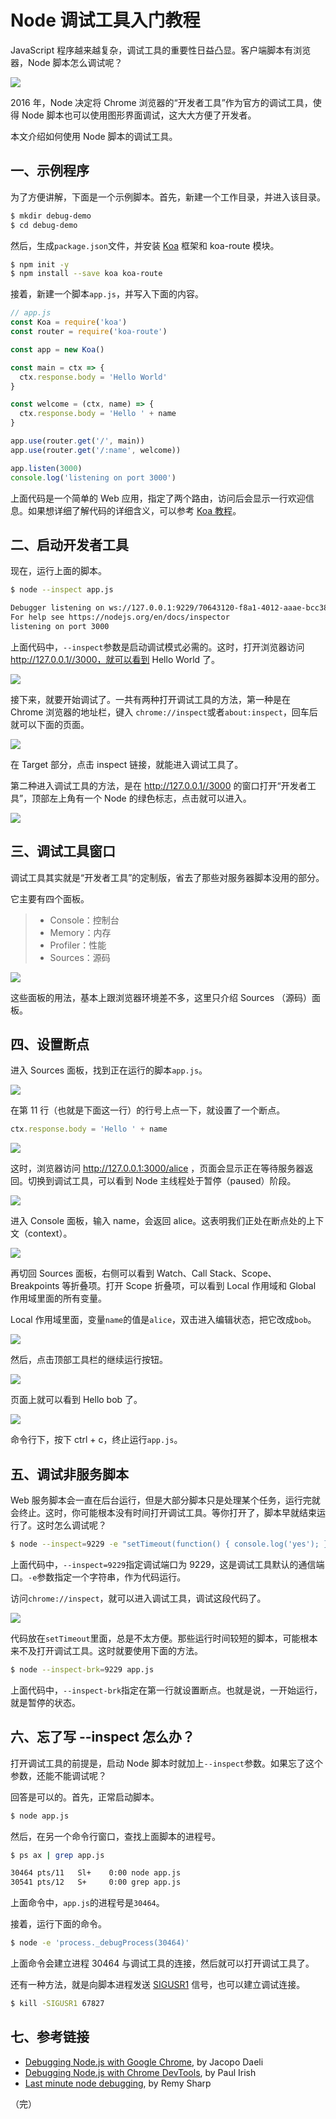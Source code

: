 # Node 调试工具入门教程

JavaScript 程序越来越复杂，调试工具的重要性日益凸显。客户端脚本有浏览器，Node 脚本怎么调试呢？

![](http://www.ruanyifeng.com/blogimg/asset/2018/bg2018031901.png)

2016 年，Node 决定将 Chrome 浏览器的“开发者工具”作为官方的调试工具，使得 Node 脚本也可以使用图形界面调试，这大大方便了开发者。

本文介绍如何使用 Node 脚本的调试工具。

## 一、示例程序

为了方便讲解，下面是一个示例脚本。首先，新建一个工作目录，并进入该目录。

```bash
$ mkdir debug-demo
$ cd debug-demo
```

然后，生成`package.json`文件，并安装 [Koa](http://www.ruanyifeng.com/blog/2017/08/koa.html) 框架和 koa-route 模块。

```bash
$ npm init -y
$ npm install --save koa koa-route
```

接着，新建一个脚本`app.js`，并写入下面的内容。

```javascript
// app.js
const Koa = require('koa')
const router = require('koa-route')

const app = new Koa()

const main = ctx => {
  ctx.response.body = 'Hello World'
}

const welcome = (ctx, name) => {
  ctx.response.body = 'Hello ' + name
}

app.use(router.get('/', main))
app.use(router.get('/:name', welcome))

app.listen(3000)
console.log('listening on port 3000')
```

上面代码是一个简单的 Web 应用，指定了两个路由，访问后会显示一行欢迎信息。如果想详细了解代码的详细含义，可以参考 [Koa 教程](http://www.ruanyifeng.com/blog/2017/08/koa.html)。

## 二、启动开发者工具

现在，运行上面的脚本。

```bash
$ node --inspect app.js

Debugger listening on ws://127.0.0.1:9229/70643120-f8a1-4012-aaae-bcc388de4ca0
For help see https://nodejs.org/en/docs/inspector
listening on port 3000
```

上面代码中，`--inspect`参数是启动调试模式必需的。这时，打开浏览器访问 http://127.0.0.1//3000，就可以看到 Hello World 了。

![](http://www.ruanyifeng.com/blogimg/asset/2018/bg2018031902.png)

接下来，就要开始调试了。一共有两种打开调试工具的方法，第一种是在 Chrome 浏览器的地址栏，键入 `chrome://inspect`或者`about:inspect`，回车后就可以下面的页面。

![](http://www.ruanyifeng.com/blogimg/asset/2018/bg2018031903.png)

在 Target 部分，点击 inspect 链接，就能进入调试工具了。

第二种进入调试工具的方法，是在 http://127.0.0.1//3000 的窗口打开“开发者工具”，顶部左上角有一个 Node 的绿色标志，点击就可以进入。

![](http://www.ruanyifeng.com/blogimg/asset/2018/bg2018031904.png)

## 三、调试工具窗口

调试工具其实就是“开发者工具”的定制版，省去了那些对服务器脚本没用的部分。

它主要有四个面板。

> - Console：控制台
> - Memory：内存
> - Profiler：性能
> - Sources：源码

![](http://www.ruanyifeng.com/blogimg/asset/2018/bg2018031905.png)

这些面板的用法，基本上跟浏览器环境差不多，这里只介绍 Sources （源码）面板。

## 四、设置断点

进入 Sources 面板，找到正在运行的脚本`app.js`。

![](http://www.ruanyifeng.com/blogimg/asset/2018/bg2018031906.png)

在第 11 行（也就是下面这一行）的行号上点一下，就设置了一个断点。

```javascript
ctx.response.body = 'Hello ' + name
```

![](http://www.ruanyifeng.com/blogimg/asset/2018/bg2018031907.png)

这时，浏览器访问 http://127.0.0.1:3000/alice ，页面会显示正在等待服务器返回。切换到调试工具，可以看到 Node 主线程处于暂停（paused）阶段。

![](http://www.ruanyifeng.com/blogimg/asset/2018/bg2018031908.png)

进入 Console 面板，输入 name，会返回 alice。这表明我们正处在断点处的上下文（context）。

![](http://www.ruanyifeng.com/blogimg/asset/2018/bg2018031909.png)

再切回 Sources 面板，右侧可以看到 Watch、Call Stack、Scope、Breakpoints 等折叠项。打开 Scope 折叠项，可以看到 Local 作用域和 Global 作用域里面的所有变量。

Local 作用域里面，变量`name`的值是`alice`，双击进入编辑状态，把它改成`bob`。

![](http://www.ruanyifeng.com/blogimg/asset/2018/bg2018031910.png)

然后，点击顶部工具栏的继续运行按钮。

![](http://www.ruanyifeng.com/blogimg/asset/2018/bg2018031911.png)

页面上就可以看到 Hello bob 了。

![](http://www.ruanyifeng.com/blogimg/asset/2018/bg2018031912.png)

命令行下，按下 ctrl + c，终止运行`app.js`。

## 五、调试非服务脚本

Web 服务脚本会一直在后台运行，但是大部分脚本只是处理某个任务，运行完就会终止。这时，你可能根本没有时间打开调试工具。等你打开了，脚本早就结束运行了。这时怎么调试呢？

```bash
$ node --inspect=9229 -e "setTimeout(function() { console.log('yes'); }, 30000)"
```

上面代码中，`--inspect=9229`指定调试端口为 9229，这是调试工具默认的通信端口。`-e`参数指定一个字符串，作为代码运行。

访问`chrome://inspect`，就可以进入调试工具，调试这段代码了。

![](http://www.ruanyifeng.com/blogimg/asset/2018/bg2018031913.png)

代码放在`setTimeout`里面，总是不太方便。那些运行时间较短的脚本，可能根本来不及打开调试工具。这时就要使用下面的方法。

```bash
$ node --inspect-brk=9229 app.js
```

上面代码中，`--inspect-brk`指定在第一行就设置断点。也就是说，一开始运行，就是暂停的状态。

## 六、忘了写 --inspect 怎么办？

打开调试工具的前提是，启动 Node 脚本时就加上`--inspect`参数。如果忘了这个参数，还能不能调试呢？

回答是可以的。首先，正常启动脚本。

```bash
$ node app.js
```

然后，在另一个命令行窗口，查找上面脚本的进程号。

```bash
$ ps ax | grep app.js

30464 pts/11   Sl+    0:00 node app.js
30541 pts/12   S+     0:00 grep app.js
```

上面命令中，`app.js`的进程号是`30464`。

接着，运行下面的命令。

```bash
$ node -e 'process._debugProcess(30464)'
```

上面命令会建立进程 30464 与调试工具的连接，然后就可以打开调试工具了。

还有一种方法，就是向脚本进程发送 [SIGUSR1](https://stackoverflow.com/questions/13052548/node-js-how-to-attach-to-a-running-process-and-to-debug-the-server-with-a-conso) 信号，也可以建立调试连接。

```bash
$ kill -SIGUSR1 67827
```

## 七、参考链接

- [Debugging Node.js with Google Chrome](https://medium.com/the-node-js-collection/debugging-node-js-with-google-chrome-4965b5f910f4), by Jacopo Daeli
- [Debugging Node.js with Chrome DevTools](https://medium.com/@paul_irish/debugging-node-js-nightlies-with-chrome-devtools-7c4a1b95ae27), by Paul Irish
- [Last minute node debugging](https://remysharp.com/2018/03/03/last-minute-node-debugging), by Remy Sharp

（完）
